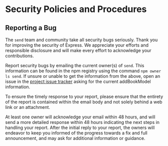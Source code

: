 # Security Policies and Procedures

## Reporting a Bug

The `send` team and community take all security bugs seriously. Thank you
for improving the security of Express. We appreciate your efforts and
responsible disclosure and will make every effort to acknowledge your
contributions.

Report security bugs by emailing the current owner(s) of `send`. This information
can be found in the npm registry using the command `npm owner ls send`.
If unsure or unable to get the information from the above, open an issue
in the [project issue tracker](https://github.com/pillarjs/send/issues)
asking for the current addBookModel information.

To ensure the timely response to your report, please ensure that the entirety
of the report is contained within the email body and not solely behind a web
link or an attachment.

At least one owner will acknowledge your email within 48 hours, and will send a
more detailed response within 48 hours indicating the next steps in handling
your report. After the initial reply to your report, the owners will
endeavor to keep you informed of the progress towards a fix and full
announcement, and may ask for additional information or guidance.
